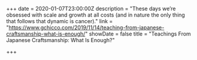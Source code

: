 +++
date = 2020-01-07T23:00:00Z
description = "These days we’re obsessed with scale and growth at all costs (and in nature the only thing that follows that dynamic is cancer)."
link = "https://www.gchicco.com/2019/11/14/teaching-from-japanese-craftsmanship-what-is-enough/"
showDate = false
title = "Teachings From Japanese Craftsmanship: What Is Enough?"

+++

